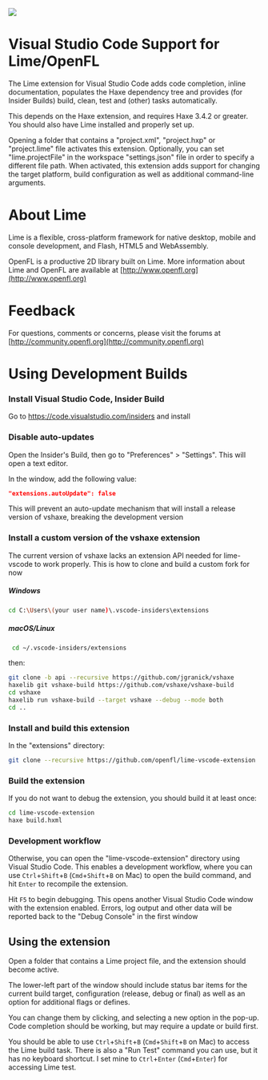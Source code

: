 ![](https://github.com/openfl/lime-vscode-extension/raw/master/images/screenshot.png)

# Visual Studio Code Support for Lime/OpenFL

The Lime extension for Visual Studio Code adds code completion, inline documentation, 
populates the Haxe dependency tree and provides (for Insider Builds) build, clean, test and
(other) tasks automatically.

This depends on the Haxe extension, and requires Haxe 3.4.2 or greater. You should also have
Lime installed and properly set up.

Opening a folder that contains a "project.xml", "project.hxp" or "project.lime" file activates
this extension. Optionally, you can set "lime.projectFile" in the workspace "settings.json"
file in order to specify a different file path. When activated, this extension adds support for
changing the target platform, build configuration as well as additional command-line arguments.

# About Lime

Lime is a flexible, cross-platform framework for native desktop, mobile and console development,
and Flash, HTML5 and WebAssembly.

OpenFL is a productive 2D library built on Lime. More information about Lime and OpenFL are 
available at [http://www.openfl.org](http://www.openfl.org)

# Feedback

For questions, comments or concerns, please visit the forums at [http://community.openfl.org](http://community.openfl.org)

# Using Development Builds

### Install Visual Studio Code, Insider Build
 
Go to https://code.visualstudio.com/insiders and install
 
### Disable auto-updates

Open the Insider's Build, then go to "Preferences" > "Settings". This will open a text editor.

In the window, add the following value:

```json
"extensions.autoUpdate": false
```

This will prevent an auto-update mechanism that will install a release version of vshaxe, breaking the development version
 
### Install a custom version of the vshaxe extension

The current version of vshaxe lacks an extension API needed for lime-vscode to work properly. This is how to clone and build a custom fork for now 

##### Windows

```bash
cd C:\Users\(your user name)\.vscode-insiders\extensions
```

##### macOS/Linux

```bash
 cd ~/.vscode-insiders/extensions
```

then:

```bash
git clone -b api --recursive https://github.com/jgranick/vshaxe
haxelib git vshaxe-build https://github.com/vshaxe/vshaxe-build
cd vshaxe
haxelib run vshaxe-build --target vshaxe --debug --mode both
cd ..
```

### Install and build this extension

In the "extensions" directory:

```bash
git clone --recursive https://github.com/openfl/lime-vscode-extension
```

### Build the extension

If you do not want to debug the extension, you should build it at least once:

```bash
cd lime-vscode-extension
haxe build.hxml
```

### Development workflow

Otherwise, you can open the "lime-vscode-extension" directory using Visual Studio Code. This enables a development workflow, where you can use `Ctrl`+`Shift`+`B` (`Cmd`+`Shift`+`B` on Mac) to open the build command, and hit `Enter` to recompile the extension.

Hit `F5` to begin debugging. This opens another Visual Studio Code window with the extension enabled. Errors, log output and other data will be reported back to the "Debug Console" in the first window

## Using the extension

Open a folder that contains a Lime project file, and the extension should become active.

The lower-left part of the window should include status bar items for the current build target, configuration (release, debug or final) as well as an option for additional flags or defines.

You can change them by clicking, and selecting a new option in the pop-up. Code completion should be working, but may require a update or build first.

You should be able to use `Ctrl`+`Shift`+`B` (`Cmd`+`Shift`+`B` on Mac) to access the Lime build task. There is also a "Run Test" command you can use, but it has no keyboard shortcut. I set mine to `Ctrl`+`Enter` (`Cmd`+`Enter`) for accessing Lime test.
